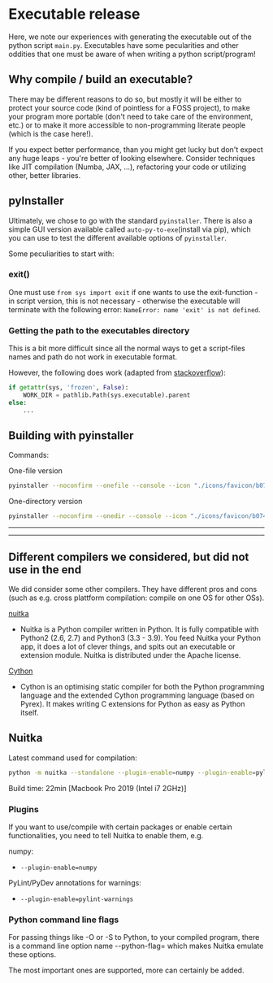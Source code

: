 # Executable release

Here, we note our experiences with generating the executable out of the python script `main.py`.
Executables have some pecularities and other oddities that one must be aware of when writing a python script/program!

## Why compile / build an executable?

There may be different reasons to do so, but mostly it will be either to protect your source code (kind of pointless for a FOSS project), to make your program more portable (don't need to take care of the environment, etc.) or to make it more accessible to non-programming literate people (which is the case here!).

If you expect better performance, than you might get lucky but don't expect any huge leaps - you're better of looking elsewhere.
Consider techniques like JIT compilation (Numba, JAX, ...), refactoring your code or utilizing other, better libraries.

## pyInstaller

Ultimately, we chose to go with the standard `pyinstaller`.
There is also a simple GUI version available called `auto-py-to-exe`(install via pip), which you can use to test the different available options of `pyinstaller`.

Some peculiarities to start with:

### exit()

One must use `from sys import exit` if one wants to use the exit-function - in script version, this is not necessary - otherwise the executable will terminate with the following error: `NameError: name 'exit' is not defined`.

### Getting the path to the executables directory

This is a bit more difficult since all the normal ways to get a script-files names and path do not work in executable format.

However, the following does work (adapted from [stackoverflow](https://stackoverflow.com/questions/404744/determining-application-path-in-a-python-exe-generated-by-pyinstaller/404750#404750)):

```python
if getattr(sys, 'frozen', False):
    WORK_DIR = pathlib.Path(sys.executable).parent
else:
    ...
```

## Building with pyinstaller

Commands:

One-file version

```bash
pyinstaller --noconfirm --onefile --console --icon "./icons/favicon/b074e2c6121e95222f48af881040a0a2.ico/android-icon-36x36.png" --name "moisture_transport" --log-level "WARN" main.py
```

One-directory version

```bash
pyinstaller --noconfirm --onedir --console --icon "./icons/favicon/b074e2c6121e95222f48af881040a0a2.ico/android-icon-36x36.png" --name "moisture_transport_{VERSION}" --log-level "WARN" --add-data "./cfg:cfg/"  main.py
```

---
---

## Different compilers we considered, but did not use in the end

We did consider some other compilers.
They have different pros and cons (such as e.g. cross plattform compilation: compile on one OS for other OSs).

[nuitka](https://nuitka.net/)

- Nuitka is a Python compiler written in Python.
It is fully compatible with Python2 (2.6, 2.7) and Python3 (3.3 - 3.9).
You feed Nuitka your Python app, it does a lot of clever things, and spits out an executable or extension module.
Nuitka is distributed under the Apache license.

[Cython](https://cython.org/)

- Cython is an optimising static compiler for both the Python programming language and the extended Cython programming language (based on Pyrex). It makes writing C extensions for Python as easy as Python itself.

## Nuitka

Latest command used for compilation:

```bash
python -m nuitka --standalone --plugin-enable=numpy --plugin-enable=pylint-warnings --python-flag=-O --output-dir=build/ main.py
```

Build time: 22min [Macbook Pro 2019 (Intel i7 2GHz)]

### Plugins

If you want to use/compile with certain packages or enable certain functionalities, you need to tell Nuitka to enable them, e.g.

numpy:

- `--plugin-enable=numpy`

PyLint/PyDev annotations for warnings:

- `--plugin-enable=pylint-warnings`

### Python command line flags

For passing things like -O or -S to Python, to your compiled program, there is a command line option name --python-flag= which makes Nuitka emulate these options.

The most important ones are supported, more can certainly be added.
